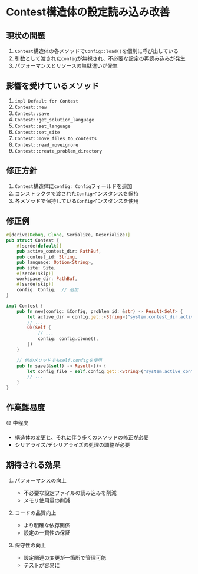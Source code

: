 # Contest構造体の設定読み込み改善

## 現状の問題
1. `Contest`構造体の各メソッドで`Config::load()`を個別に呼び出している
2. 引数として渡された`config`が無視され、不必要な設定の再読み込みが発生
3. パフォーマンスとリソースの無駄遣いが発生

## 影響を受けているメソッド
1. `impl Default for Contest`
2. `Contest::new`
3. `Contest::save`
4. `Contest::get_solution_language`
5. `Contest::set_language`
6. `Contest::set_site`
7. `Contest::move_files_to_contests`
8. `Contest::read_moveignore`
9. `Contest::create_problem_directory`

## 修正方針
1. `Contest`構造体に`config: Config`フィールドを追加
2. コンストラクタで渡された`Config`インスタンスを保持
3. 各メソッドで保持している`Config`インスタンスを使用

## 修正例
```rust
#[derive(Debug, Clone, Serialize, Deserialize)]
pub struct Contest {
    #[serde(default)]
    pub active_contest_dir: PathBuf,
    pub contest_id: String,
    pub language: Option<String>,
    pub site: Site,
    #[serde(skip)]
    workspace_dir: PathBuf,
    #[serde(skip)]
    config: Config,  // 追加
}

impl Contest {
    pub fn new(config: &Config, problem_id: &str) -> Result<Self> {
        let active_dir = config.get::<String>("system.contest_dir.active")?;
        // ...
        Ok(Self {
            // ...
            config: config.clone(),
        })
    }

    // 他のメソッドでもself.configを使用
    pub fn save(&self) -> Result<()> {
        let config_file = self.config.get::<String>("system.active_contest_yaml")?;
        // ...
    }
}
```

## 作業難易度
🟡 中程度
- 構造体の変更と、それに伴う多くのメソッドの修正が必要
- シリアライズ/デシリアライズの処理の調整が必要

## 期待される効果
1. パフォーマンスの向上
   - 不必要な設定ファイルの読み込みを削減
   - メモリ使用量の削減

2. コードの品質向上
   - より明確な依存関係
   - 設定の一貫性の保証

3. 保守性の向上
   - 設定関連の変更が一箇所で管理可能
   - テストが容易に 